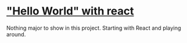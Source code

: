 # ["Hello World" with react](https://divvya007.github.io/hello-world-with-react/)

Nothing major to show in this project. Starting with React and playing around.
